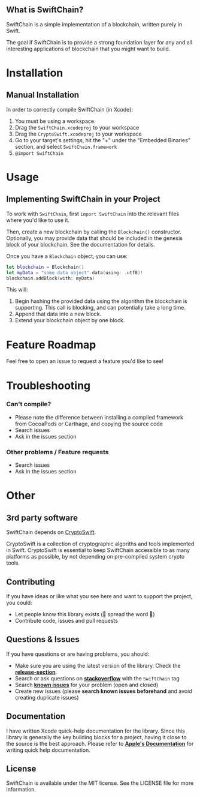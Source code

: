 ## What is SwiftChain?

SwiftChain is a simple implementation of a blockchain, written purely in Swift.

The goal if SwiftChain is to provide a strong foundation layer for any and all interesting applications of blockchain that you might want to build. 

# Installation

## Manual Installation

In order to correctly compile SwiftChain (in Xcode):

1. You must be using a workspace.
1. Drag the `SwiftChain.xcodeproj` to your workspace  
1. Drag the `CryptoSwift.xcodeproj` to your workspace  
2. Go to your target's settings, hit the "+" under the "Embedded Binaries" section, and select `SwiftChain.framework`  
3. `@import SwiftChain`

# Usage

## Implementing SwiftChain in your Project
To work with `SwiftChain`, first `import SwiftChain` into the relevant files where you'd like to use it.  

Then, create a new blockchain by calling the `Blockchain()` constructor. Optionally, you may provide data that should be included in the genesis block of your blockchain. See the documentation for details.

Once you have a `Blockchain` object, you can use: 
```swift
let blockchain = Blockchain()
let myData = "some data object".data(using: .utf8)!
blockchain.addBlock(with: myData)
``` 

This will:
1. Begin hashing the provided data using the algorithm the blockchain is supporting. This call is blocking, and can potentially take a long time.
1. Append that data into a new block.
1. Extend your blockchain object by one block.

# Feature Roadmap

Feel free to open an issue to request a feature you'd like to see!

# Troubleshooting

### Can't compile?

* Please note the difference between installing a compiled framework from CocoaPods or Carthage, and copying the source code
* Search issues
* Ask in the issues section

### Other problems / Feature requests

* Search issues
* Ask in the issues section

# Other

## 3rd party software

SwiftChain depends on [CryptoSwift](https://cryptoswift.io). 

CryptoSwift is a collection of cryptographic algoriths and tools implemented in Swift. CryptoSwift is essential to keep SwiftChain accessible to as many platforms as possible, by not depending on pre-compiled system crypto tools.

## Contributing

If you have ideas or like what you see here and want to support the project, you could:
* Let people know this library exists (🚀 spread the word 🚀)
* Contribute code, issues and pull requests

## Questions & Issues

If you have questions or are having problems, you should:

 - Make sure you are using the latest version of the library. Check the [**release-section**](https://github.com/ndizazzo/SwiftChain/releases).
 - Search or ask questions on [**stackoverflow**](http://stackoverflow.com/questions/tagged/SwiftChain) with the `SwiftChain` tag
 - Search [**known issues**](https://github.com/ndizazzo/SwiftChain/issues) for your problem (open and closed)
 - Create new issues (please **search known issues beforehand** and avoid creating duplicate issues)

## Documentation
I have written Xcode quick-help documentation for the library. Since this library is generally the key building blocks for a project, having it close to the source is the best approach. Please refer to [**Apple's Documentation**](https://developer.apple.com/library/content/documentation/Xcode/Reference/xcode_markup_formatting_ref/SymbolDocumentation.html) for writing quick help documentation.

## License

SwiftChain is available under the MIT license. See the LICENSE file for more information.